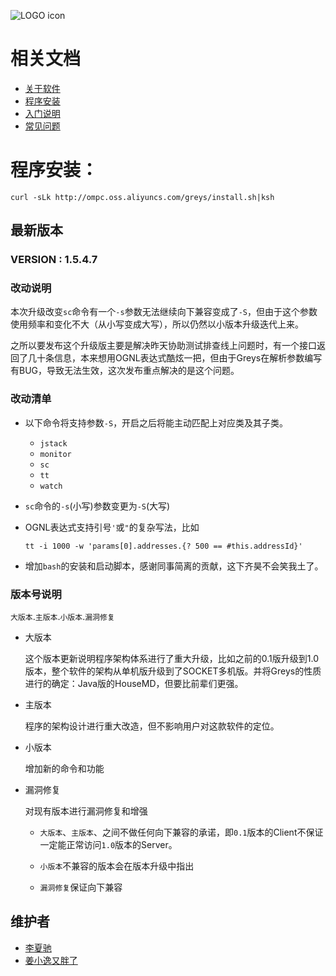 ![LOGO icon](https://raw.githubusercontent.com/oldmanpushcart/images/master/greys/greys-logo-readme.png)

# 相关文档

* [关于软件](https://github.com/oldmanpushcart/greys-anatomy/wiki)
* [程序安装](https://github.com/oldmanpushcart/greys-anatomy/wiki/installing)
* [入门说明](https://github.com/oldmanpushcart/greys-anatomy/wiki/Getting-Start)
* [常见问题](https://github.com/oldmanpushcart/greys-anatomy/wiki/FAQ)


# 程序安装：

```shell
curl -sLk http://ompc.oss.aliyuncs.com/greys/install.sh|ksh
```

## 最新版本

### **VERSION :** 1.5.4.7

### 改动说明

本次升级改变`sc`命令有一个`-s`参数无法继续向下兼容变成了`-S`，但由于这个参数使用频率和变化不大（从小写变成大写），所以仍然以小版本升级迭代上来。

之所以要发布这个升级版主要是解决昨天协助测试排查线上问题时，有一个接口返回了几十条信息，本来想用OGNL表达式酷炫一把，但由于Greys在解析参数编写有BUG，导致无法生效，这次发布重点解决的是这个问题。

### 改动清单

- 以下命令将支持参数`-S`，开启之后将能主动匹配上对应类及其子类。
  
  - `jstack`
  - `monitor`
  - `sc`
  - `tt`
  - `watch`
  
- `sc`命令的`-s`(小写)参数变更为`-S`(大写)  

- OGNL表达式支持引号`'`或`"`的复杂写法，比如

  ```
  tt -i 1000 -w 'params[0].addresses.{? 500 == #this.addressId}'
  ```

- 增加`bash`的安装和启动脚本，感谢同事简离的贡献，这下齐昊不会笑我土了。

### 版本号说明

`大版本`.`主版本`.`小版本`.`漏洞修复`

* 大版本

  这个版本更新说明程序架构体系进行了重大升级，比如之前的0.1版升级到1.0版本，整个软件的架构从单机版升级到了SOCKET多机版。并将Greys的性质进行的确定：Java版的HouseMD，但要比前辈们更强。

* 主版本

  程序的架构设计进行重大改造，但不影响用户对这款软件的定位。

* 小版本

  增加新的命令和功能

* 漏洞修复

  对现有版本进行漏洞修复和增强
  
  - `大版本`、`主版本`、之间不做任何向下兼容的承诺，即`0.1`版本的Client不保证一定能正常访问`1.0`版本的Server。

  - `小版本`不兼容的版本会在版本升级中指出

  - `漏洞修复`保证向下兼容

## 维护者

* [李夏驰](http://www.weibo.com/vlinux)
* [姜小逸又胖了](http://weibo.com/chengtd)
